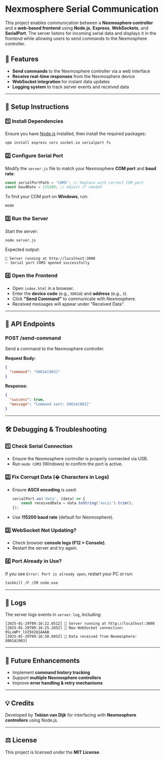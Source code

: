 # Nexmosphere Serial Communication

This project enables communication between a **Nexmosphere controller** and a **web-based frontend** using **Node.js**, **Express**, **WebSockets**, and **SerialPort**. The server listens for incoming serial data and displays it in the frontend while allowing users to send commands to the Nexmosphere controller.

## 📌 Features
- **Send commands** to the Nexmosphere controller via a web interface
- **Receive real-time responses** from the Nexmosphere device
- **WebSocket integration** for instant data updates
- **Logging system** to track server events and received data

---

## 🚀 Setup Instructions

### **1️⃣ Install Dependencies**
Ensure you have [Node.js](https://nodejs.org/) installed, then install the required packages:

```sh
npm install express cors socket.io serialport fs
```

### **2️⃣ Configure Serial Port**
Modify the `server.js` file to match your Nexmosphere **COM port** and **baud rate**:

```javascript
const serialPortPath = 'COM3'; // Replace with correct COM port
const baudRate = 115200; // Adjust if needed
```

To find your COM port on **Windows**, run:
```sh
mode
```

### **3️⃣ Run the Server**
Start the server:
```sh
node server.js
```
Expected output:
```
🚀 Server running at http://localhost:3000
✅ Serial port COM3 opened successfully
```

### **4️⃣ Open the Frontend**
- Open `index.html` in a browser.
- Enter the **device code** (e.g., `X001A`) and **address** (e.g., `3`).
- Click **"Send Command"** to communicate with Nexmosphere.
- Received messages will appear under "Received Data".

---

## 📜 API Endpoints

### **POST /send-command**
Send a command to the Nexmosphere controller.

**Request Body:**
```json
{
  "command": "X001A[003]"
}
```

**Response:**
```json
{
  "success": true,
  "message": "Command sent: X001A[003]"
}
```

---

## 🛠 Debugging & Troubleshooting
### **1️⃣ Check Serial Connection**
- Ensure the Nexmosphere controller is properly connected via USB.
- Run `mode COM3` (Windows) to confirm the port is active.

### **2️⃣ Fix Corrupt Data (� Characters in Logs)**
- Ensure **ASCII encoding** is used:
  ```javascript
  serialPort.on('data', (data) => {
      const receivedData = data.toString('ascii').trim();
  });
  ```
- Use **115200 baud rate** (default for Nexmosphere).

### **3️⃣ WebSocket Not Updating?**
- Check browser **console logs (F12 > Console)**.
- Restart the server and try again.

### **4️⃣ Port Already in Use?**
If you see `Error: Port is already open`, restart your PC or run:
```sh
taskkill /F /IM node.exe
```

---

## 📝 Logs
The server logs events in `server.log`, including:
```
[2025-01-29T09:16:22.051Z] 🚀 Server running at http://localhost:3000
[2025-01-29T09:16:25.285Z] 🔗 New WebSocket connection: 9SLxWPr_lVZ9X2Q1AAAB
[2025-01-29T09:16:30.605Z] 📩 Data received from Nexmosphere: X001A[003]
```

---

## 📌 Future Enhancements
- Implement **command history tracking**
- Support **multiple Nexmosphere controllers**
- Improve **error handling & retry mechanisms**

---

## 💡 Credits
Developed by **Tobian van Dijk** for interfacing with **Nexmosphere controllers** using Node.js.

---

## ⚖️ License
This project is licensed under the **MIT License**.

